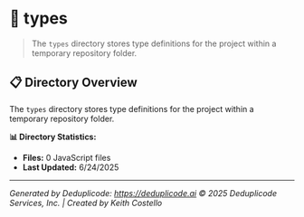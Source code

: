 # 📁 types

> The `types` directory stores type definitions for the project within a temporary repository folder.

## 📋 Directory Overview

The `types` directory stores type definitions for the project within a temporary repository folder.

**📊 Directory Statistics:**
- **Files:** 0 JavaScript files
- **Last Updated:** 6/24/2025

---

*Generated by Deduplicode: https://deduplicode.ai*
*© 2025 Deduplicode Services, Inc. | Created by Keith Costello*
